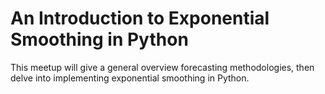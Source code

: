 # An Introduction to Exponential Smoothing in Python

This meetup will give a general overview forecasting methodologies, then delve into implementing exponential smoothing in Python.
